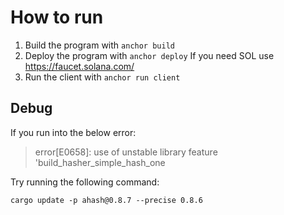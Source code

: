 # How to run

1. Build the program with `anchor build`
2. Deploy the program with `anchor deploy`
   If you need SOL use https://faucet.solana.com/
3. Run the client with `anchor run client`

## Debug

If you run into the below error:

> error[E0658]: use of unstable library feature 'build_hasher_simple_hash_one

Try running the following command:

```
cargo update -p ahash@0.8.7 --precise 0.8.6
```
